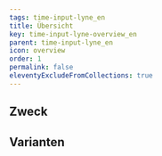 ```yaml
---
tags: time-input-lyne_en
title: Übersicht
key: time-input-lyne-overview_en
parent: time-input-lyne_en
icon: overview
order: 1
permalink: false
eleventyExcludeFromCollections: true
---
```


## Zweck

## Varianten

